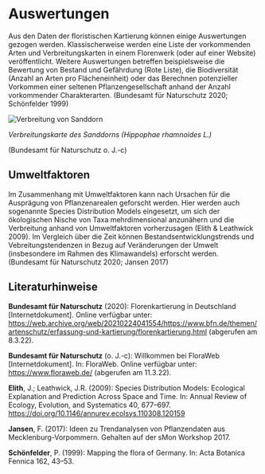 # Auswertungen

Aus den Daten der floristischen Kartierung können einige Auswertungen gezogen werden. Klassischerweise werden eine Liste der vorkommenden Arten und Verbreitungskarten in einem Florenwerk (oder auf einer Website) veröffentlicht. Weitere Auswertungen betreffen beispielsweise die Bewertung von Bestand und Gefährdung (Rote Liste), die Biodiversität (Anzahl an Arten pro Flächeneinheit) oder das Berechnen potenzieller Vorkommen einer seltenen Pflanzengesellschaft anhand der Anzahl vorkommender Charakterarten. (Bundesamt für Naturschutz 2020; Schönfelder 1999)

![Verbreitung von Sanddorn](sanddorn-bfn.png)

_Verbreitungskarte des Sanddorns (Hippophae rhamnoides L.)_

(Bundesamt für Naturschutz o. J.-c)

## Umweltfaktoren

Im Zusammenhang mit Umweltfaktoren kann nach Ursachen für die Ausprägung von Pflanzenarealen geforscht werden. Hier werden auch sogenannte Species Distribution Models eingesetzt, um sich der ökologischen Nische von Taxa mehrdimensional anzunähern und die Verbreitung anhand von Umweltfaktoren vorherzusagen (Elith & Leathwick 2009). Im Vergleich über die Zeit können Bestandsentwicklungstrends und Vebreitungstendenzen in Bezug auf Veränderungen der Umwelt (insbesondere im Rahmen des Klimawandels) erforscht werden. (Bundesamt für Naturschutz 2020; Jansen 2017)

## Literaturhinweise

**Bundesamt für Naturschutz** (2020): Florenkartierung in Deutschland [Internetdokument]. Online verfügbar unter: https://web.archive.org/web/20210224041554/https://www.bfn.de/themen/artenschutz/erfassung-und-kartierung/florenkartierung.html (abgerufen am 8.3.22).

**Bundesamt für Naturschutz** (o. J.-c): Willkommen bei FloraWeb [Internetdokument]. In:
FloraWeb. Online verfügbar unter: https://www.floraweb.de/ (abgerufen am
11.3.22).

**Elith**, J.; Leathwick, J.R. (2009): Species Distribution Models: Ecological Explanation and Prediction Across Space and Time. In: Annual Review of Ecology, Evolution, and Systematics 40, 677–697. https://doi.org/10.1146/annurev.ecolsys.110308.120159

**Jansen**, F. (2017): Ideen zu Trendanalysen von Pflanzendaten aus Mecklenburg-Vorpommern. Gehalten auf der sMon Workshop 2017.

**Schönfelder**, P. (1999): Mapping the flora of Germany. In: Acta Botanica Fennica 162, 43–53.
